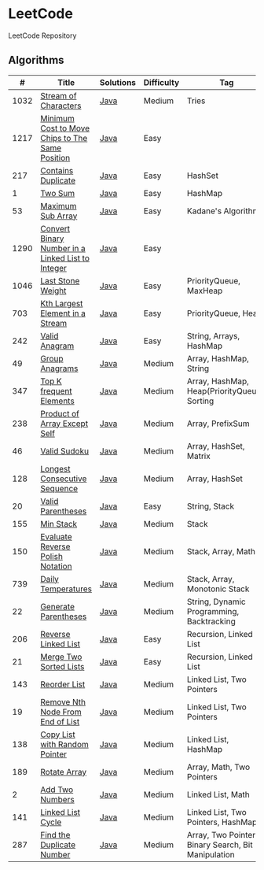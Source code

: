 # LeetCode
LeetCode Repository

## Algorithms

| #    | Title                                                                                                                                 | Solutions                                                                                          | Difficulty | Tag                                                  |
|------|---------------------------------------------------------------------------------------------------------------------------------------|----------------------------------------------------------------------------------------------------|------------|------------------------------------------------------|
| 1032 | [Stream of Characters](https://leetcode.com/problems/stream-of-characters/)                                                           | [Java](../master/src/main/java/com/leetcode/problems/StreamOfCharacters.java)                      | Medium     | Tries                                                |     
| 1217 | [Minimum Cost to Move Chips to The Same Position](https://leetcode.com/problems/minimum-cost-to-move-chips-to-the-same-position/)     | [Java](../master/src/main/java/com/leetcode/problems/MinimumCostToMoveChipsToTheSamePosition.java) | Easy       |                                                      |     
| 217  | [Contains Duplicate](https://leetcode.com/problems/contains-duplicate/)                                                               | [Java](../master/src/main/java/com/leetcode/problems/ContainsDuplicate.java)                       | Easy       | HashSet                                              |     
| 1    | [Two Sum](https://leetcode.com/problems/two-sum/)                                                                                     | [Java](../master/src/main/java/com/leetcode/problems/TwoSum.java)                                  | Easy       | HashMap                                              |     
| 53   | [Maximum Sub Array](https://leetcode.com/problems/maximum-subarray/)                                                                  | [Java](../master/src/main/java/com/leetcode/problems/MaximumSubArray.java)                         | Easy       | Kadane's Algorithm                                   |     
| 1290 | [Convert Binary Number in a Linked List to Integer](https://leetcode.com/problems/convert-binary-number-in-a-linked-list-to-integer/) | [Java](../master/src/main/java/com/leetcode/problems/LinkedListBinaryNumberToInteger.java)         | Easy       |                                                      |     
| 1046 | [Last Stone Weight](https://leetcode.com/problems/last-stone-weight/)                                                                 | [Java](../master/src/main/java/com/leetcode/problems/LastStoneWeight.java)                         | Easy       | PriorityQueue, MaxHeap                               |
| 703  | [Kth Largest Element in a Stream](https://leetcode.com/problems/kth-largest-element-in-a-stream/)                                     | [Java](../master/src/main/java/com/leetcode/problems/KthLargest.java)                              | Easy       | PriorityQueue, Heap                                  |
| 242  | [Valid Anagram](https://leetcode.com/problems/valid-anagram/)                                                                         | [Java](../master/src/main/java/com/leetcode/problems/ValidAnagram.java)                            | Easy       | String, Arrays, HashMap                              |
| 49   | [Group Anagrams](https://leetcode.com/problems/group-anagrams/)                                                                       | [Java](../master/src/main/java/com/leetcode/problems/GroupAnagrams.java)                           | Medium     | Array, HashMap, String                               |
| 347  | [Top K frequent Elements](https://leetcode.com/problems/top-k-frequent-elements/)                                                     | [Java](../master/src/main/java/com/leetcode/problems/TopKFrequentElements.java)                    | Medium     | Array, HashMap, Heap(PriorityQueue), Sorting         |
| 238  | [Product of Array Except Self](https://leetcode.com/problems/product-of-array-except-self/)                                           | [Java](../master/src/main/java/com/leetcode/problems/ProductOfArrayExceptSelf.java)                | Medium     | Array, PrefixSum                                     |
| 46   | [Valid Sudoku](https://leetcode.com/problems/valid-sudoku/)                                                                           | [Java](../master/src/main/java/com/leetcode/problems/ValidSudoku.java)                             | Medium     | Array, HashSet, Matrix                               |
| 128  | [Longest Consecutive Sequence](https://leetcode.com/problems/longest-consecutive-sequence/)                                           | [Java](../master/src/main/java/com/leetcode/problems/LongestConsecutiveSequence.java)              | Medium     | Array, HashSet                                       |
| 20   | [Valid Parentheses](https://leetcode.com/problems/valid-parentheses/)                                                                 | [Java](../master/src/main/java/com/leetcode/problems/ValidParentheses.java)                        | Easy       | String, Stack                                        |
| 155  | [Min Stack](https://leetcode.com/problems/min-stack/)                                                                                 | [Java](../master/src/main/java/com/leetcode/problems/MinStack.java)                                | Medium     | Stack                                                |
| 150  | [Evaluate Reverse Polish Notation](https://leetcode.com/problems/evaluate-reverse-polish-notation/)                                   | [Java](../master/src/main/java/com/leetcode/problems/EvaluateReversePolishNotation.java)           | Medium     | Stack, Array, Math                                   |
| 739  | [Daily Temperatures](https://leetcode.com/problems/daily-temperatures/)                                                               | [Java](../master/src/main/java/com/leetcode/problems/DailyTemperatures.java)                       | Medium     | Stack, Array, Monotonic Stack                        |
| 22   | [Generate Parentheses](https://leetcode.com/problems/generate-parentheses/)                                                           | [Java](../master/src/main/java/com/leetcode/problems/GenerateParentheses.java)                     | Medium     | String, Dynamic Programming, Backtracking            |
| 206  | [Reverse Linked List](https://leetcode.com/problems/reverse-linked-list/)                                                             | [Java](../master/src/main/java/com/leetcode/problems/ReverseLinkedList.java)                       | Easy       | Recursion, Linked List                               |
| 21   | [Merge Two Sorted Lists](https://leetcode.com/problems/merge-two-sorted-lists/)                                                       | [Java](../master/src/main/java/com/leetcode/problems/MergeTwoSortedLists.java)                     | Easy       | Recursion, Linked List                               |
| 143  | [Reorder List](https://leetcode.com/problems/reorder-list/)                                                                           | [Java](../master/src/main/java/com/leetcode/problems/ReorderList.java)                             | Medium     | Linked List, Two Pointers                            |
| 19   | [Remove Nth Node From End of List](https://leetcode.com/problems/remove-nth-node-from-end-of-list/)                                   | [Java](../master/src/main/java/com/leetcode/problems/RemoveNthNodeFromEndOfList.java)              | Medium     | Linked List, Two Pointers                            |
| 138  | [Copy List with Random Pointer](https://leetcode.com/problems/copy-list-with-random-pointer/)                                         | [Java](../master/src/main/java/com/leetcode/problems/CopyListWithRandomPointer.java)               | Medium     | Linked List, HashMap                                 |
| 189  | [Rotate Array](https://leetcode.com/problems/rotate-array/)                                                                           | [Java](../master/src/main/java/com/leetcode/problems/RotateArray.java)                             | Medium     | Array, Math, Two Pointers                            |
| 2    | [Add Two Numbers](https://leetcode.com/problems/add-two-numbers/)                                                                     | [Java](../master/src/main/java/com/leetcode/problems/AddTwoNumbers.java)                           | Medium     | Linked List, Math                                    |
| 141  | [Linked List Cycle](https://leetcode.com/problems/linked-list-cycle/)                                                                 | [Java](../master/src/main/java/com/leetcode/problems/LinkedListCycle.java)                         | Medium     | Linked List, Two Pointers, HashMap                   |
| 287  | [Find the Duplicate Number](https://leetcode.com/problems/find-the-duplicate-number/)                                                 | [Java](../master/src/main/java/com/leetcode/problems/FindTheDuplicateNumber.java)                  | Medium     | Array, Two Pointers, Binary Search, Bit Manipulation |